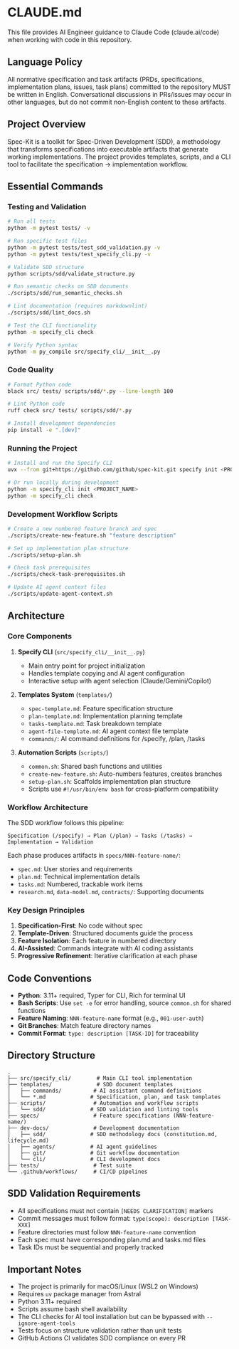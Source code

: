 # CLAUDE.md

This file provides AI Engineer guidance to Claude Code (claude.ai/code) when working with code in this repository.

## Language Policy

All normative specification and task artifacts (PRDs, specifications, implementation plans, issues, task plans) committed to the repository MUST be written in English. Conversational discussions in PRs/issues may occur in other languages, but do not commit non-English content to these artifacts.

## Project Overview

Spec-Kit is a toolkit for Spec-Driven Development (SDD), a methodology that transforms specifications into executable artifacts that generate working implementations. The project provides templates, scripts, and a CLI tool to facilitate the specification → implementation workflow.

## Essential Commands

### Testing and Validation
```bash
# Run all tests
python -m pytest tests/ -v

# Run specific test files
python -m pytest tests/test_sdd_validation.py -v
python -m pytest tests/test_specify_cli.py -v

# Validate SDD structure
python scripts/sdd/validate_structure.py

# Run semantic checks on SDD documents
./scripts/sdd/run_semantic_checks.sh

# Lint documentation (requires markdownlint)
./scripts/sdd/lint_docs.sh

# Test the CLI functionality
python -m specify_cli check

# Verify Python syntax
python -m py_compile src/specify_cli/__init__.py
```

### Code Quality
```bash
# Format Python code
black src/ tests/ scripts/sdd/*.py --line-length 100

# Lint Python code
ruff check src/ tests/ scripts/sdd/*.py

# Install development dependencies
pip install -e ".[dev]"
```

### Running the Project
```bash
# Install and run the Specify CLI
uvx --from git+https://github.com/github/spec-kit.git specify init <PROJECT_NAME>

# Or run locally during development
python -m specify_cli init <PROJECT_NAME>
python -m specify_cli check
```

### Development Workflow Scripts
```bash
# Create a new numbered feature branch and spec
./scripts/create-new-feature.sh "feature description"

# Set up implementation plan structure
./scripts/setup-plan.sh

# Check task prerequisites
./scripts/check-task-prerequisites.sh

# Update AI agent context files
./scripts/update-agent-context.sh
```

## Architecture

### Core Components

1. **Specify CLI** (`src/specify_cli/__init__.py`)
   - Main entry point for project initialization
   - Handles template copying and AI agent configuration
   - Interactive setup with agent selection (Claude/Gemini/Copilot)

2. **Templates System** (`templates/`)
   - `spec-template.md`: Feature specification structure
   - `plan-template.md`: Implementation planning template
   - `tasks-template.md`: Task breakdown template
   - `agent-file-template.md`: AI agent context file template
   - `commands/`: AI command definitions for /specify, /plan, /tasks

3. **Automation Scripts** (`scripts/`)
   - `common.sh`: Shared bash functions and utilities
   - `create-new-feature.sh`: Auto-numbers features, creates branches
   - `setup-plan.sh`: Scaffolds implementation plan structure
   - Scripts use `#!/usr/bin/env bash` for cross-platform compatibility

### Workflow Architecture

The SDD workflow follows this pipeline:
```
Specification (/specify) → Plan (/plan) → Tasks (/tasks) → Implementation → Validation
```

Each phase produces artifacts in `specs/NNN-feature-name/`:
- `spec.md`: User stories and requirements
- `plan.md`: Technical implementation details
- `tasks.md`: Numbered, trackable work items
- `research.md`, `data-model.md`, `contracts/`: Supporting documents

### Key Design Principles

1. **Specification-First**: No code without spec
2. **Template-Driven**: Structured documents guide the process
3. **Feature Isolation**: Each feature in numbered directory
4. **AI-Assisted**: Commands integrate with AI coding assistants
5. **Progressive Refinement**: Iterative clarification at each phase

## Code Conventions

- **Python**: 3.11+ required, Typer for CLI, Rich for terminal UI
- **Bash Scripts**: Use `set -e` for error handling, source `common.sh` for shared functions
- **Feature Naming**: `NNN-feature-name` format (e.g., `001-user-auth`)
- **Git Branches**: Match feature directory names
- **Commit Format**: `type: description [TASK-ID]` for traceability

## Directory Structure

```tree
.
├── src/specify_cli/        # Main CLI tool implementation
├── templates/              # SDD document templates
│   ├── commands/          # AI assistant command definitions
│   └── *.md              # Specification, plan, and task templates
├── scripts/               # Automation and workflow scripts
│   └── sdd/              # SDD validation and linting tools
├── specs/                 # Feature specifications (NNN-feature-name/)
├── dev-docs/              # Development documentation
│   ├── sdd/              # SDD methodology docs (constitution.md, lifecycle.md)
│   ├── agents/           # AI agent guidelines
│   ├── git/              # Git workflow documentation
│   └── cli/              # CLI development docs
├── tests/                 # Test suite
└── .github/workflows/     # CI/CD pipelines
```

## SDD Validation Requirements

- All specifications must not contain `[NEEDS CLARIFICATION]` markers
- Commit messages must follow format: `type(scope): description [TASK-XXX]`
- Feature directories must follow `NNN-feature-name` convention
- Each spec must have corresponding plan.md and tasks.md files
- Task IDs must be sequential and properly tracked

## Important Notes

- The project is primarily for macOS/Linux (WSL2 on Windows)
- Requires `uv` package manager from Astral
- Python 3.11+ required
- Scripts assume bash shell availability
- The CLI checks for AI tool installation but can be bypassed with `--ignore-agent-tools`
- Tests focus on structure validation rather than unit tests
- GitHub Actions CI validates SDD compliance on every PR

